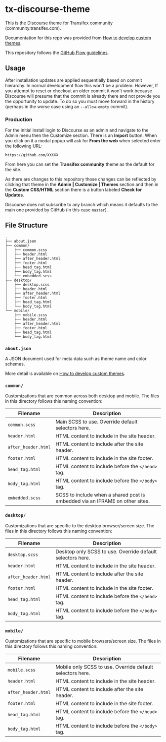 # tx-discourse-theme

This is the Discourse theme for Transifex community (community.transifex.com).

Documentation for this repo was provided from [How to develop custom
themes][source].

This repository follows the [GitHub Flow guidelines][github-flow].

## Usage

After installation updates are applied sequentially based on commit hierarchy.
In normal development flow this won't be a problem. However, If you attempt to
reset or checkout an older commit it won't work because Discourse will presume
that the commit is already there and not provide you the opportunity to update.
To do so you must move forward in the history (perhaps in the worse case using
an `--allow-empty` commit).

### Production

For the initial install login to Discourse as an admin and navigate to the Admin
menu then the Customize section. There is an **Import** button. When you click
on it a modal popup will ask for **From the web** when selected enter the
following URL:

    https://github.com/XXXXX

From here you can set the **Transifex community** theme as the default for
the site.

As there are changes to this repository those changes can be reflected by
clicking that theme in the **Admin | Customize | Themes** section and then in
the **Custom CSS/HTML** section there is a button labeled **Check for Updates**.

Discourse does not subscribe to any branch which means it defaults to the main
one provided by GitHub (in this case `master`).

## File Structure

```text
.
├── about.json
├── common/
│   ├── common.scss
│   ├── header.html
│   ├── after_header.html
│   ├── footer.html
│   ├── head_tag.html
│   ├── body_tag.html
│   └── embedded.scss
├── desktop/
│   ├── desktop.scss
│   ├── header.html
│   ├── after_header.html
│   ├── footer.html
│   ├── head_tag.html
│   └── body_tag.html
└── mobile/
    ├── mobile.scss
    ├── header.html
    ├── after_header.html
    ├── footer.html
    ├── head_tag.html
    └── body_tag.html
```

### `about.json`

A JSON document used for meta data such as theme name and color schemes.

More detail is available on [How to develop custom themes][source].

### `common/`

Customizations that are common across both desktop and mobile. The files in
this directory follows this naming convention:

| Filename            | Description |
|---------------------|-------------|
| `common.scss`       | Main SCSS to use. Override default selectors here. |
| `header.html`       | HTML content to include in the site header. |
| `after_header.html` | HTML content to include after the site header. |
| `footer.html`       | HTML content to include in the site footer. |
| `head_tag.html`     | HTML content to include before the `</head>` tag. |
| `body_tag.html`     | HTML content to include before the `</body>` tag. |
| `embedded.scss`     | SCSS to include when a shared post is embedded via an IFRAME on other sites. |

### `desktop/`

Customizations that are specific to the desktop browser/screen size. The files
in this directory follows this naming convention:

| Filename            | Description |
|---------------------|-------------|
| `desktop.scss`      | Desktop only SCSS to use. Override default selectors here. |
| `header.html`       | HTML content to include in the site header. |
| `after_header.html` | HTML content to include after the site header. |
| `footer.html`       | HTML content to include in the site footer. |
| `head_tag.html`     | HTML content to include before the `</head>` tag. |
| `body_tag.html`     | HTML content to include before the `</body>` tag. |

### `mobile/`

Customizations that are specific to mobile browsers/screen size. The files in
this directory follows this naming convention:

| Filename            | Description |
|---------------------|-------------|
| `mobile.scss`       | Mobile only SCSS to use. Override default selectors here. |
| `header.html`       | HTML content to include in the site header. |
| `after_header.html` | HTML content to include after the site header. |
| `footer.html`       | HTML content to include in the site footer. |
| `head_tag.html`     | HTML content to include before the `</head>` tag. |
| `body_tag.html`     | HTML content to include before the `</body>` tag. |

[source]: https://meta.discourse.org/t/how-to-develop-custom-themes/60848
[github-flow]: https://guides.github.com/introduction/flow/
